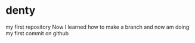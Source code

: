 # denty
my first repository
Now I learned how to make a branch and now am doing my first commit on github
